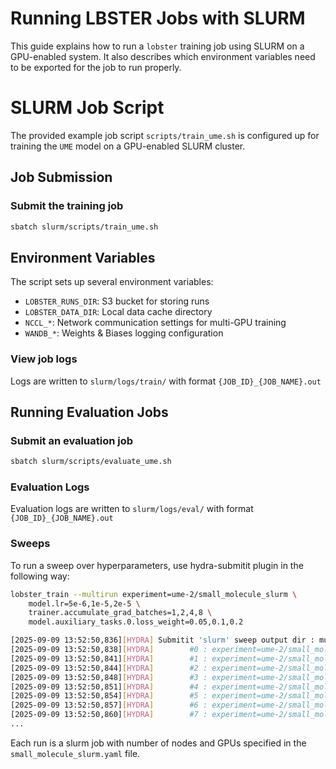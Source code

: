 # Running LBSTER Jobs with SLURM

This guide explains how to run a `lobster` training job using SLURM on a GPU-enabled system. It also describes which environment variables need to be exported for the job to run properly.

# SLURM Job Script
The provided example job script `scripts/train_ume.sh` is configured up for training the `UME` model on a GPU-enabled SLURM cluster. 


## Job Submission

### Submit the training job
```bash
sbatch slurm/scripts/train_ume.sh
```

## Environment Variables

The script sets up several  environment variables:
- `LOBSTER_RUNS_DIR`: S3 bucket for storing runs
- `LOBSTER_DATA_DIR`: Local data cache directory
- `NCCL_*`: Network communication settings for multi-GPU training
- `WANDB_*`: Weights & Biases logging configuration


### View job logs
Logs are written to `slurm/logs/train/` with format `{JOB_ID}_{JOB_NAME}.out`

## Running Evaluation Jobs

### Submit an evaluation job
```bash
sbatch slurm/scripts/evaluate_ume.sh 
```

### Evaluation Logs
Evaluation logs are written to `slurm/logs/eval/` with format `{JOB_ID}_{JOB_NAME}.out`

### Sweeps
To run a sweep over hyperparameters, use hydra-submitit plugin in the following way:

```bash
lobster_train --multirun experiment=ume-2/small_molecule_slurm \
    model.lr=5e-6,1e-5,2e-5 \
    trainer.accumulate_grad_batches=1,2,4,8 \
    model.auxiliary_tasks.0.loss_weight=0.05,0.1,0.2

[2025-09-09 13:52:50,836][HYDRA] Submitit 'slurm' sweep output dir : multirun/2025-09-09/13-52-44
[2025-09-09 13:52:50,838][HYDRA]        #0 : experiment=ume-2/small_molecule_slurm model.lr=5e-06 trainer.accumulate_grad_batches=1 model.auxiliary_tasks.0.loss_weight=0.05
[2025-09-09 13:52:50,841][HYDRA]        #1 : experiment=ume-2/small_molecule_slurm model.lr=5e-06 trainer.accumulate_grad_batches=1 model.auxiliary_tasks.0.loss_weight=0.1
[2025-09-09 13:52:50,844][HYDRA]        #2 : experiment=ume-2/small_molecule_slurm model.lr=5e-06 trainer.accumulate_grad_batches=1 model.auxiliary_tasks.0.loss_weight=0.2
[2025-09-09 13:52:50,848][HYDRA]        #3 : experiment=ume-2/small_molecule_slurm model.lr=5e-06 trainer.accumulate_grad_batches=2 model.auxiliary_tasks.0.loss_weight=0.05
[2025-09-09 13:52:50,851][HYDRA]        #4 : experiment=ume-2/small_molecule_slurm model.lr=5e-06 trainer.accumulate_grad_batches=2 model.auxiliary_tasks.0.loss_weight=0.1
[2025-09-09 13:52:50,854][HYDRA]        #5 : experiment=ume-2/small_molecule_slurm model.lr=5e-06 trainer.accumulate_grad_batches=2 model.auxiliary_tasks.0.loss_weight=0.2
[2025-09-09 13:52:50,857][HYDRA]        #6 : experiment=ume-2/small_molecule_slurm model.lr=5e-06 trainer.accumulate_grad_batches=4 model.auxiliary_tasks.0.loss_weight=0.05
[2025-09-09 13:52:50,860][HYDRA]        #7 : experiment=ume-2/small_molecule_slurm model.lr=5e-06 trainer.accumulate_grad_batches=4 model.auxiliary_tasks.0.loss_weight=0.1
...
```

Each run is a slurm job with number of nodes and GPUs specified in the `small_molecule_slurm.yaml` file.
